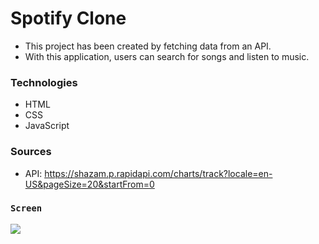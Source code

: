 # Spotify Clone

- This project has been created by fetching data from an API.
- With this application, users can search for songs and listen to music.

### Technologies

- HTML
- CSS
- JavaScript

### Sources

- API: https://shazam.p.rapidapi.com/charts/track?locale=en-US&pageSize=20&startFrom=0

### `Screen`

![](screen.gif)
